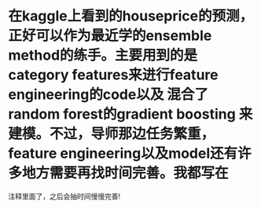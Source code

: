 ﻿# 在kaggle上看到的houseprice的预测，正好可以作为最近学的ensemble method的练手。主要用到的是category features来进行feature engineering的code以及 混合了random forest的gradient boosting 来建模。不过，导师那边任务繁重，feature engineering以及model还有许多地方需要再找时间完善。我都写在

注释里面了，之后会抽时间慢慢完善!
